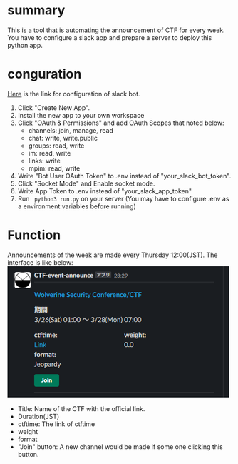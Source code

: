# summary

This is a tool that is automating the announcement of CTF for every week. You have to configure a slack app and prepare a server to deploy this python app. 

# conguration
[Here](https://api.slack.com/apps) is the link for configuration of slack bot.
1. Click "Create New App".
2. Install the new app to your own workspace
3. Click "OAuth & Permissions" and add OAuth Scopes that noted below: 
   * channels: join, manage, read
   * chat: write, write.public
   * groups: read, write
   * im: read, write
   * links: write
   * mpim: read, write
4. Write "Bot User OAuth Token" to .env instead of "your_slack_bot_token".
5. Click "Socket Mode" and Enable socket mode. 
6. Write App Token to .env instead of "your_slack_app_token"
7. Run ` python3 run.py` on your server  (You may have to configure .env as a environment variables before running)

# Function
Announcements of the week are made every Thursday 12:00(JST). The interface is like below: 
![interface](/interface.png)

* Title: Name of the CTF with the official link. 
* Duration(JST)
* ctftime: The link of ctftime
* weight 
* format
* "Join" button: A new channel would be made if some one clicking this button.